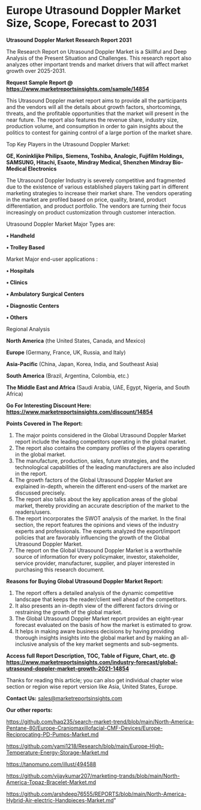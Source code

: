  # Europe Utrasound Doppler Market Size, Scope, Forecast to 2031

<strong>Utrasound Doppler Market Research Report 2031</strong>

The Research Report on Utrasound Doppler Market is a Skillful and Deep Analysis of the Present Situation and Challenges. This research report also analyzes other important trends and market drivers that will affect market growth over 2025-2031.

<strong>Request Sample Report @ <a href=https://www.marketreportsinsights.com/sample/14854>https://www.marketreportsinsights.com/sample/14854</a></strong>

This Utrasound Doppler market report aims to provide all the participants and the vendors will all the details about growth factors, shortcomings, threats, and the profitable opportunities that the market will present in the near future. The report also features the revenue share, industry size, production volume, and consumption in order to gain insights about the politics to contest for gaining control of a large portion of the market share.

Top Key Players in the Utrasound Doppler Market:

<strong>GE, Koninklijke Philips, Siemens, Toshiba, Analogic, Fujifilm Holdings, SAMSUNG, Hitachi, Esaote, Mindray Medical, Shenzhen Mindray Bio-Medical Electronics</strong>

The Utrasound Doppler Industry is severely competitive and fragmented due to the existence of various established players taking part in different marketing strategies to increase their market share. The vendors operating in the market are profiled based on price, quality, brand, product differentiation, and product portfolio. The vendors are turning their focus increasingly on product customization through customer interaction.

Utrasound Doppler Market Major Types are:

<strong>• Handheld

• Trolley Based</strong>

Market Major end-user applications :

<strong>• Hospitals

• Clinics

• Ambulatory Surgical Centers

• Diagnostic Centers

• Others</strong>

Regional Analysis

</u><strong><b>North America</b></strong> (the United States, Canada, and Mexico)

<strong><b>Europe </b></strong>(Germany, France, UK, Russia, and Italy)

<strong><b>Asia-Pacific</b></strong> (China, Japan, Korea, India, and Southeast Asia)

<strong><b>South America</b></strong> (Brazil, Argentina, Colombia, etc.)

<strong><b>The Middle East and Africa</b></strong> (Saudi Arabia, UAE, Egypt, Nigeria, and South Africa)

<strong>Go For Interesting Discount Here: <a href=https://www.marketreportsinsights.com/discount/14854>https://www.marketreportsinsights.com/discount/14854</a></strong>

<strong>Points Covered in The Report:</strong>
<ol>
  <li>The major points considered in the Global Utrasound Doppler Market report include the leading competitors operating in the global market.</li>
  <li>The report also contains the company profiles of the players operating in the global market.</li>
  <li>The manufacture, production, sales, future strategies, and the technological capabilities of the leading manufacturers are also included in the report.</li>
  <li>The growth factors of the Global Utrasound Doppler Market are explained in-depth, wherein the different end-users of the market are discussed precisely.</li>
  <li>The report also talks about the key application areas of the global market, thereby providing an accurate description of the market to the readers/users.</li>
  <li>The report incorporates the SWOT analysis of the market. In the final section, the report features the opinions and views of the industry experts and professionals. The experts analyzed the export/import policies that are favorably influencing the growth of the Global Utrasound Doppler Market.</li>
  <li>The report on the Global Utrasound Doppler Market is a worthwhile source of information for every policymaker, investor, stakeholder, service provider, manufacturer, supplier, and player interested in purchasing this research document.</li>
</ol>
<strong>Reasons for Buying Global Utrasound Doppler Market Report:</strong>

<ol>
  <li>The report offers a detailed analysis of the dynamic competitive landscape that keeps the reader/client well ahead of the competitors.</li>
  <li>It also presents an in-depth view of the different factors driving or restraining the growth of the global market.</li>
  <li>The Global Utrasound Doppler Market report provides an eight-year forecast evaluated on the basis of how the market is estimated to grow.</li>
  <li>It helps in making aware business decisions by having providing thorough insights insights into the global market and by making an all-inclusive analysis of the key market segments and sub-segments.</li>
</ol>
<strong>Access full Report Description, TOC, Table of Figure, Chart, etc. @ <a href=https://www.marketreportsinsights.com/industry-forecast/global-utrasound-doppler-market-growth-2021-14854>https://www.marketreportsinsights.com/industry-forecast/global-utrasound-doppler-market-growth-2021-14854</a></strong>


Thanks for reading this article; you can also get individual chapter wise section or region wise report version like Asia, United States, Europe.

<strong>Contact Us:</strong>
sales@marketreportsinsights.com

<strong>Our other reports:</strong>

<a href=https://github.com/haq235/search-market-trend/blob/main/North-America-Pentane-80/Europe-Craniomaxillofacial-CMF-Devices/Europe-Reciprocating-PD-Pumps-Market.md>https://github.com/haq235/search-market-trend/blob/main/North-America-Pentane-80/Europe-Craniomaxillofacial-CMF-Devices/Europe-Reciprocating-PD-Pumps-Market.md</a>

<a href=https://github.com/yami1218/Research/blob/main/Europe-High-Temperature-Energy-Storage-Market.md>https://github.com/yami1218/Research/blob/main/Europe-High-Temperature-Energy-Storage-Market.md</a>

<a href=https://tanomuno.com/illust/494588>https://tanomuno.com/illust/494588</a>

<a href=https://github.com/vijaykumar207/marketing-trands/blob/main/North-America-Topaz-Bracelet-Market.md>https://github.com/vijaykumar207/marketing-trands/blob/main/North-America-Topaz-Bracelet-Market.md</a>

<a href=https://github.com/arshdeep76555/REPORTS/blob/main/North-America-Hybrid-Air-electric-Handpieces-Market.md>https://github.com/arshdeep76555/REPORTS/blob/main/North-America-Hybrid-Air-electric-Handpieces-Market.md</a>"

